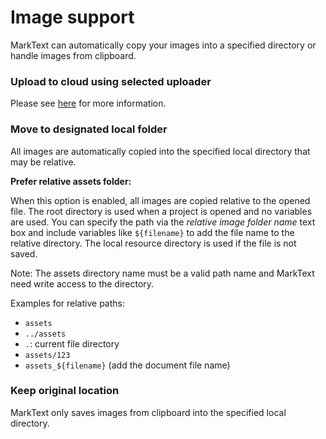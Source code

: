# Image support

MarkText can automatically copy your images into a specified directory or handle images from clipboard.

### Upload to cloud using selected uploader

Please see [here](IMAGE_UPLOADER_CONFIGRATION.md) for more information.

### Move to designated local folder

All images are automatically copied into the specified local directory that may be relative.

**Prefer relative assets folder:**

When this option is enabled, all images are copied relative to the opened file. The root directory is used when a project is opened and no variables are used. You can specify the path via the *relative image folder name* text box and include variables like `${filename}` to add the file name to the relative directory. The local resource directory is used if the file is not saved.

Note: The assets directory name must be a valid path name and MarkText need write access to the directory.

Examples for relative paths:

- `assets`
- `../assets`
- `.`: current file directory
- `assets/123`
- `assets_${filename}` (add the document file name)

### Keep original location

MarkText only saves images from clipboard into the specified local directory.
